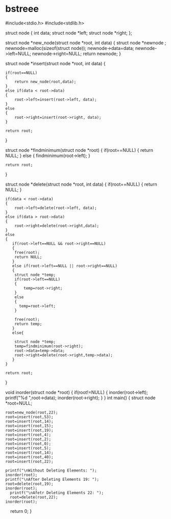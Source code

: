 # bstreee
#include<stdio.h>
#include<stdlib.h>

struct node
{
    int data;
    struct node *left;
    struct node *right;
};

struct node *new_node(struct node *root, int data)
{
   struct node *newnode ;
   newnode=malloc(sizeof(struct node));
   newnode->data=data;
   newnode->left=NULL;
   newnode->right=NULL;
   return newnode;
}

struct node *insert(struct node *root, int data)
{

    if(root==NULL)
    {
        return new_node(root,data);
    }
    else if(data < root->data)
    {
        root->left=insert(root->left, data);
    }
    else
    {
        root->right=insert(root->right, data);
    }

    return root;
}

struct node *findminimum(struct node *root)
{
    if(root==NULL)
    {
        return NULL;
    }
    else
    {
     findminimum(root->left);
    }

    return root;
}


struct node *delete(struct node *root, int data)
{
    if(root==NULL)
    {
        return NULL;
    }

    if(data < root->data)
    {
        root->left=delete(root->left, data);
    }
    else if(data > root->data)
    {
        root->right=delete(root->right,data);
    }
    else
    {
       if(root->left==NULL && root->right==NULL)
       {
        free(root);
        return NULL;
       }
       else if(root->left==NULL || root->right==NULL)
       {
        struct node *temp;
        if(root->left==NULL)
        {
            temp=root->right;
        }
        else
        {
          temp=root->left;
        }

        free(root);
        return temp;
       }
       else{

        struct node *temp;
        temp=findminimum(root->right);
        root->data=temp->data;
        root->right=delete(root->right,temp->data);
       }
    }

    return root;
}


void inorder(struct node *root)
{
    if(root!=NULL)
    {
        inorder(root->left);
        printf("%d ",root->data);
        inorder(root->right);
    }
}
int main()
{
    struct node *root=NULL;

    root=new_node(root,22);
    root=insert(root,53);
    root=insert(root,14);
    root=insert(root,15);
    root=insert(root,19);
    root=insert(root,4);
    root=insert(root,2);
    root=insert(root,0);
    root=insert(root,5);
    root=insert(root,14);
    root=insert(root,40);
    root=insert(root,22);

    printf("\nWithout Deleting Elements: ");
    inorder(root);
    printf("\nAfter Deleting Elements 19: ");
    root=delete(root,19);
    inorder(root);
      printf("\nAfetr Deleting Elements 22: ");
      root=delete(root,22);
    inorder(root);
   
    return 0;
}

